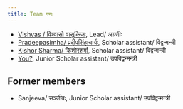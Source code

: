 ```yaml
---
title: Team गणः
---
```


- [Vishvas / विश्वासो वासुकिजः](https://vvasuki.github.io/), Lead/ अग्रणीः  
- [Pradeepasimha/ प्रदीपसिंहाचार्यः](../../../people/pradeepasimha/), Scholar assistant/ विद्वन्मन्त्री
- [Kishor Sharma/ किशोरशर्मा](../../../people/kishorsharma/), Scholar assistant/ विद्वन्मन्त्री
- [You?](../contact/), Junior Scholar assistant/ उपविद्वन्मन्त्री

## Former members
- Sanjeeva/ सञ्जीवः, Junior Scholar assistant/ उपविद्वन्मन्त्री
